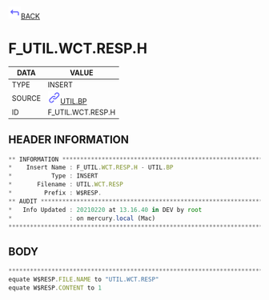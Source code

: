 <img src="../.resources/themes/unicons-line-6563ff/corner-up-left-alt.svg" alt="BACK" width="25" />[BACK](../DOCS/UTIL.BP.md)  
# F_UTIL.WCT.RESP.H  
|DATA|VALUE|
| --- | --- |
|TYPE|INSERT|
|SOURCE|<img src="../.resources/themes/unicons-line-6563ff/link.svg" alt="UTIL.BP" width="25" />[UTIL.BP](../DOCS/UTIL.BP.md)|
|ID|F_UTIL.WCT.RESP.H|
    
    
## HEADER INFORMATION  
```javascript
** INFORMATION ****************************************************************
*    Insert Name : F_UTIL.WCT.RESP.H - UTIL.BP
*           Type : INSERT
*       Filename : UTIL.WCT.RESP
*         Prefix : W$RESP.
** AUDIT **********************************************************************
*   Info Updated : 20210220 at 13.16.40 in DEV by root
*                : on mercury.local (Mac)
*******************************************************************************
```
## BODY  
```javascript
*******************************************************************************
equate W$RESP.FILE.NAME to "UTIL.WCT.RESP"
equate W$RESP.CONTENT to 1
```

